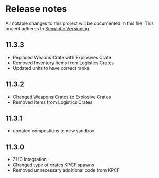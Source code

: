 # Release notes
All notable changes to this project will be documented in this file.
This project adheres to [Semantic Versioning](http://semver.org/).

## 11.3.3
- Replaced Weaons Crate with Explosives Crate
- Removed Inventory Items from Logistics Crates
- Updated units to have correct ranks

## 11.3.2
- Changed Weapons Crates to Explosive Crates
- Removed items from Logistics Crates

## 11.3.1
- updated compostions to new sandbox

## 11.3.0
- ZHC Integration
- Changed type of crates KPCF spawns
- Removed unnecessary additional code from KPCF